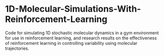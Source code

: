 # 1D-Molecular-Simulations-With-Reinforcement-Learning
Code for simulating 1D stochastic molecular dynamics in a gym environment for use in reinforcement learning, and research results on the effectiveness of reinforcement learning in controlling variability using molecular trajectories.
